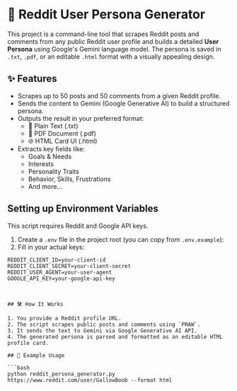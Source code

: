 # 🤖 Reddit User Persona Generator

This project is a command-line tool that scrapes Reddit posts and comments from any public Reddit user profile and builds a detailed **User Persona** using Google's Gemini language model. The persona is saved in `.txt`, `.pdf`, or an editable `.html` format with a visually appealing design.

## ✨ Features

- Scrapes up to 50 posts and 50 comments from a given Reddit profile.
- Sends the content to Gemini (Google Generative AI) to build a structured persona.
- Outputs the result in your preferred format:
  - 📝 Plain Text (.txt)
  - 📄 PDF Document (.pdf)
  - 🌐 HTML Card UI (.html)
- Extracts key fields like:
  - Goals & Needs
  - Interests
  - Personality Traits
  - Behavior, Skills, Frustrations
  - And more...
## Setting up Environment Variables

This script requires Reddit and Google API keys.

1. Create a `.env` file in the project root (you can copy from `.env.example`): 
2. Fill in your actual keys:
```env
REDDIT_CLIENT_ID=your-client-id
REDDIT_CLIENT_SECRET=your-client-secret
REDDIT_USER_AGENT=your-user-agent
GOOGLE_API_KEY=your-google-api-key



## 🛠️ How It Works

1. You provide a Reddit profile URL.
2. The script scrapes public posts and comments using `PRAW`.
3. It sends the text to Gemini via Google Generative AI API.
4. The generated persona is parsed and formatted as an editable HTML profile card.

## 🧪 Example Usage

```bash
python reddit_persona_generator.py https://www.reddit.com/user/GallowBoob --format html
